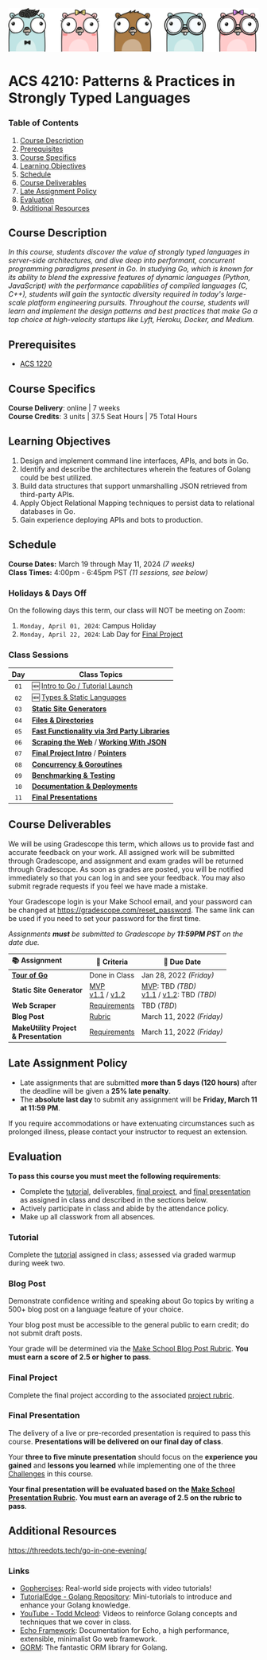 ![gophers](https://raw.githubusercontent.com/ashleymcnamara/gophers/master/GOPHER_AVATARS.jpg)

# ACS 4210: Patterns & Practices in Strongly Typed Languages

<!-- omit in toc -->
### Table of Contents

1. [Course Description](#course-description)
1. [Prerequisites](#prerequisites)
1. [Course Specifics](#course-specifics)
1. [Learning Objectives](#learning-objectives)
1. [Schedule](#schedule)
1. [Course Deliverables](#course-deliverables)
1. [Late Assignment Policy](#late-assignment-policy)
1. [Evaluation](#evaluation)
1. [Additional Resources](#additional-resources)

## Course Description

_In this course, students discover the value of strongly typed languages in server-side architectures, and dive deep into performant, concurrent programming paradigms present in Go. In studying Go, which is known for its ability to blend the expressive features of dynamic languages (Python, JavaScript) with the performance capabilities of compiled languages (C, C++), students will gain the syntactic diversity required in today's large-scale platform engineering pursuits. Throughout the course, students will learn and implement the design patterns and best practices that make Go a top choice at high-velocity startups like Lyft, Heroku, Docker, and Medium._

## Prerequisites

- [ACS 1220](https://make.sc/acs1220)

## Course Specifics

**Course Delivery**: online | 7 weeks<br>
**Course Credits**: 3 units | 37.5 Seat Hours | 75 Total Hours

## Learning Objectives

1. Design and implement command line interfaces, APIs, and bots in Go.
2. Identify and describe the architectures wherein the features of Golang could be best utilized.
3. Build data structures that support unmarshalling JSON retrieved from third-party APIs.
4. Apply Object Relational Mapping techniques to persist data to relational databases in Go.
5. Gain experience deploying APIs and bots to production.

## Schedule

**Course Dates:** March 19 through May 11, 2024 _(7 weeks)_<br>
**Class Times:** 4:00pm - 6:45pm PST _(11 sessions, see below)_

### Holidays & Days Off

On the following days this term, our class will NOT be meeting on Zoom:

1. `Monday, April 01, 2024`: Campus Holiday
1. `Monday, April 22, 2024`: Lab Day for [Final Project](Project/MakeUtility.md)

### Class Sessions

| Day | Class Topics                                                                    |
| :---: | ------------------------------------------------------------------------- |
| `01`  | 🆕 [Intro to Go / Tutorial Launch](Lessons/Tour.md)                       |
| `02` | 🆕 [Types & Static Languages](Lessons/Types.md)                 |
| `03`  | **[Static Site Generators](Lessons/SSGProject.md)**                       |
| `04`  | **[Files & Directories](Lessons/FilesDirectories.md)**                    |
| `05`  | **[Fast Functionality via 3rd Party Libraries](Lessons/3rdPartyLibs.md)** |
| `06`  | **[Scraping the Web](Lessons/WebScraping.md)** / **[Working With JSON](Lessons/JSON.md)** |
| `07`  | **[Final Project Intro](Project/MakeUtility.md)** / **[Pointers](Lessons/Pointers.md)**                               |
| `08`  | **[Concurrency & Goroutines](Lessons/Lesson07.md)**                       |
| `09`  | **[Benchmarking & Testing](Lessons/Lesson09.md)**                         |
| `10`  | **[Documentation & Deployments](Lessons/DocsDeploy.md)**                  |
| `11`  | [**Final Presentations**](Project/MakeUtility.md)                         |

## Course Deliverables

We will be using Gradescope this term, which allows us to provide fast and accurate feedback on your work. All assigned work will be submitted through Gradescope, and assignment and exam grades will be returned through Gradescope. As soon as grades are posted, you will be notified immediately so that you can log in and see your feedback. You may also submit regrade requests if you feel we have made a mistake.

Your Gradescope login is your Make School email, and your password can be changed at https://gradescope.com/reset_password. The same link can be used if you need to set your password for the first time.

*Assignments **must** be submitted to Gradescope by **11:59PM PST** on the date due.*

| 📚   Assignment                                      | 🔗   Criteria                                                                                                                                                                         | 📆   Due Date                                                        |
| :-------------------------------------------------- | ------------------------------------------------------------------------------------------------------------------------------------------------------------------------------------ | ------------------------------------------------------------------- |
| **[Tour of Go](https://tour.golang.org/welcome/1)** | Done in Class                                                                                                                                                                        | Jan 28, 2022  *(Friday)*                                            |
| **Static Site Generator**                           | [MVP](https://github.com/Make-School-Labs/makesite#mvp)  <br />[v1.1](https://github.com/Make-School-Labs/makesite#v1.1) / [v1.2](https://github.com/Make-School-Labs/makesite#v1.2) | <u>MVP</u>: TBD *(TBD)*<br /><u>v1.1</u> / <u>v1.2</u>: TBD *(TBD)* |
| **Web Scraper**                                     | [Requirements](https://github.com/Tech-at-DU/makescraper)                                                                                                                            | TBD (*TBD*)                                                         |
| **Blog Post**                                       | [Rubric](https://docs.google.com/document/d/1p5A_FvkVDJ783kYlCwBDpdGbY3G50UUJBmHH2umrzoU/edit?usp=sharing)                                                                           | March 11, 2022 *(Friday)*                                           |
| **MakeUtility Project <br>& Presentation**          | [Requirements](Project/MakeUtility.md)                                                                                                                                               | March 11, 2022 *(Friday)*                                           |

## Late Assignment Policy

- Late assignments that are submitted **more than 5 days (120 hours)** after the deadline will be given a **25% late penalty**.
- The **absolute last day** to submit any assignment will be **Friday, March 11 at 11:59 PM**.

If you require accommodations or have extenuating circumstances such as prolonged illness, please contact your instructor to request an extension.

## Evaluation

**To pass this course you must meet the following requirements**:

- Complete the [tutorial](#tutorial), deliverables, [final project](#final-project), and [final presentation](#final-presentation) as assigned in class and described in the sections below.
- Actively participate in class and abide by the attendance policy.
- Make up all classwork from all absences.

<!-- omit in toc -->
### Tutorial

Complete the [tutorial](https://tour.golang.org) assigned in class; assessed via graded warmup during week two.

<!-- omit in toc -->
### Blog Post

Demonstrate confidence writing and speaking about Go topics by writing a 500+ blog post on a language feature of your choice.

Your blog post must be accessible to the general public to earn credit; do not submit draft posts.

Your grade will be determined via the [Make School Blog Post Rubric](https://docs.google.com/document/d/1T1oqHFoRo0kl7mPUTFupmsoEkLYltKsVgtqyGKDaCgY/edit). **You must earn a score of 2.5 or higher to pass**.

<!-- omit in toc -->
### Final Project

Complete the final project according to the associated [project rubric](Project/MakeUtility.md).

<!-- omit in toc -->
### Final Presentation

The delivery of a live or pre-recorded presentation is required to pass this course. **Presentations will be delivered on our final day of class**.

Your **three to five minute presentation** should focus on the **experience you gained** and **lessons you learned** while implementing one of the three [Challenges](#challenges) in this course.

**Your final presentation will be evaluated based on the [Make School Presentation Rubric](https://docs.google.com/document/d/1WTLcZNyvRGYDz5L8Kr8a0ILbFAyr92u85paoqGFjxPg/edit). You must earn an average of 2.5 on the rubric to pass**.

## Additional Resources

https://threedots.tech/go-in-one-evening/

<!-- omit in toc -->
### Links

- [Gophercises](https://gophercises.com/): Real-world side projects with video tutorials!
- [TutorialEdge - Golang Repository](https://github.com/elliotforbes/tutorialedge-v2/tree/master/content/golang): Mini-tutorials to introduce and enhance your Golang knowledge.
- [YouTube - Todd Mcleod](https://www.youtube.com/user/toddmcleod/playlists): Videos to reinforce Golang concepts and techniques that we cover in class.
- [Echo Framework](https://echo.labstack.com/guide): Documentation for Echo, a high performance, extensible, minimalist Go web framework.
- [GORM](http://doc.gorm.io/#): The fantastic ORM library for Golang.

